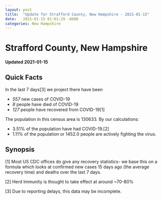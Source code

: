 ```yaml
---
layout: post
title:  "Update for Strafford County, New Hampshire - 2021-01-15"
date:   2021-01-15 01:01:29 -0600
categories: New Hampshire
---
```


# Strafford County, New Hampshire
#### Updated 2021-01-15

## Quick Facts

In the last 7 days[3] we project there have been
- *557* new cases of COVID-19
- *8* people have died of COVID-19
- *127* people have recovered from COVID-19[1]

The population in this census area is 130633. By our calculations:
- 3.51% of the population have had COVID-19.[2]
- 1.11% of the population or 1452.0 people are actively fighting the virus.

## Synopsis




[1] Most US CDC offices do give any recovery statistics- we base this on a formula which looks at confirmed new cases
15 days ago (the average recovery time) and deaths over the last 7 days.

[2] Herd Immunity is thought to take effect at around ~70-80%

[3] Due to reporting delays, this data may be incomplete.
 
    
